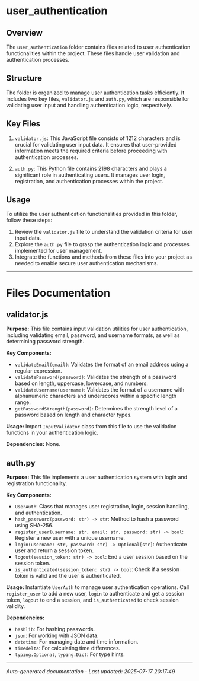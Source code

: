 # user_authentication

## Overview
The `user_authentication` folder contains files related to user authentication functionalities within the project. These files handle user validation and authentication processes.

## Structure
The folder is organized to manage user authentication tasks efficiently. It includes two key files, `validator.js` and `auth.py`, which are responsible for validating user input and handling authentication logic, respectively.

## Key Files
1. `validator.js`: This JavaScript file consists of 1212 characters and is crucial for validating user input data. It ensures that user-provided information meets the required criteria before proceeding with authentication processes.

2. `auth.py`: This Python file contains 2198 characters and plays a significant role in authenticating users. It manages user login, registration, and authentication processes within the project.

## Usage
To utilize the user authentication functionalities provided in this folder, follow these steps:
1. Review the `validator.js` file to understand the validation criteria for user input data.
2. Explore the `auth.py` file to grasp the authentication logic and processes implemented for user management.
3. Integrate the functions and methods from these files into your project as needed to enable secure user authentication mechanisms.

---

# Files Documentation

## validator.js

**Purpose:** This file contains input validation utilities for user authentication, including validating email, password, and username formats, as well as determining password strength.

**Key Components:**
- `validateEmail(email)`: Validates the format of an email address using a regular expression.
- `validatePassword(password)`: Validates the strength of a password based on length, uppercase, lowercase, and numbers.
- `validateUsername(username)`: Validates the format of a username with alphanumeric characters and underscores within a specific length range.
- `getPasswordStrength(password)`: Determines the strength level of a password based on length and character types.

**Usage:** Import `InputValidator` class from this file to use the validation functions in your authentication logic.

**Dependencies:** None.

## auth.py

**Purpose:** This file implements a user authentication system with login and registration functionality.

**Key Components:**
- `UserAuth`: Class that manages user registration, login, session handling, and authentication.
- `hash_password(password: str) -> str`: Method to hash a password using SHA-256.
- `register_user(username: str, email: str, password: str) -> bool`: Register a new user with a unique username.
- `login(username: str, password: str) -> Optional[str]`: Authenticate user and return a session token.
- `logout(session_token: str) -> bool`: End a user session based on the session token.
- `is_authenticated(session_token: str) -> bool`: Check if a session token is valid and the user is authenticated.

**Usage:** Instantiate `UserAuth` to manage user authentication operations. Call `register_user` to add a new user, `login` to authenticate and get a session token, `logout` to end a session, and `is_authenticated` to check session validity.

**Dependencies:** 
- `hashlib`: For hashing passwords.
- `json`: For working with JSON data.
- `datetime`: For managing date and time information.
- `timedelta`: For calculating time differences.
- `typing.Optional`, `typing.Dict`: For type hints.

---
*Auto-generated documentation - Last updated: 2025-07-17 20:17:49*
